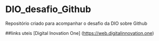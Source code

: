 # DIO_desafio_Github
Repositório criado para acompanhar o desafio da DIO sobre Github

##links uteis
[Digital Inovation One] (https://web.digitalinnovation.one)
